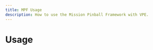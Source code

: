 ```yaml
---
title: MPF Usage
description: How to use the Mission Pinball Framework with VPE.
---
```


# Usage

